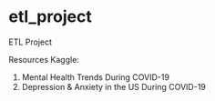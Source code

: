 # etl_project
ETL Project

Resources
Kaggle:
1. Mental Health Trends During COVID-19
2. Depression & Anxiety in the US During COVID-19

